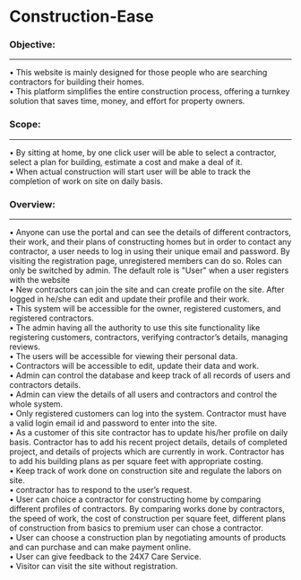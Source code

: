 <h1>Construction-Ease</h1>
<h3>Objective:</h3><hr>
•	This website is mainly designed for those people who are searching contractors for building their homes.<br>
•	This platform simplifies the entire construction process, offering a turnkey solution that saves time, money, and effort for property owners.<br>
<h3>Scope:</h3><hr>
•	By sitting at home, by one click user will be able to select a contractor, select a plan for building, estimate a cost and make a deal of it. <br>
•	When actual construction will start user will be able to track the completion of work on site on daily basis. 
<h3>Overview:</h3><hr>
•	Anyone can use the portal and can see the details of different contractors, their work, and their plans of constructing homes but in order to contact any contractor, a user needs to log in using their unique email and password. By visiting the registration page, unregistered members can do so. Roles can only be switched by admin. The default role is "User" when a user registers with the website <br>
•	New contractors can join the site and can create profile on the site. After logged in he/she can edit and update their profile and their work. <br> 
•	This system will be accessible for the owner, registered customers, and registered contractors.<br>
•	The admin having all the authority to use this site functionality like registering customers, contractors, verifying contractor’s details, managing reviews.<br>
•	The users will be accessible for viewing their personal data.<br>
•	Contractors will be accessible to edit, update their data and work.<br>
•	Admin can control the database and keep track of all records of users and contractors details.<br>
•	Admin can view the details of all users and contractors and control the whole system.<br>
•	Only registered customers can log into the system. Contractor must have a valid login email id and password to enter into the site.<br>
•	As a customer of this site contractor has to update his/her profile on daily basis. Contractor has to add his recent project details, details of completed project, and details of projects which are currently in work. Contractor has to add his building plans as per square feet with appropriate costing.<br>
•	Keep track of work done on construction site and regulate the labors on site.<br> 
•	contractor has to respond to the user’s request.<br>
•	User can choice a contractor for constructing home by comparing different profiles of contractors. By comparing works done by contractors, the speed of work, the cost of construction per square feet, different plans of construction from basics to premium user can chose a contractor.<br>
•	User can choose a construction plan by negotiating amounts of products and can purchase and can make payment online.<br>
•	User can give feedback to the 24X7 Care Service.<br>
•	Visitor can visit the site without registration.<br>
